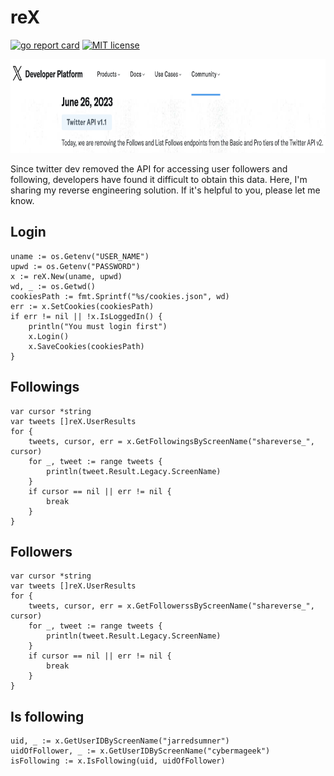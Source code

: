 # reX

[![go report card](https://goreportcard.com/badge/github.com/amovane/reX "go report card")](https://goreportcard.com/report/github.com/amovane/reX)
[![MIT license](https://img.shields.io/badge/license-MIT-brightgreen.svg)](https://opensource.org/licenses/MIT)

<p align="center">
    <img src="./twitter.png" height=150></img>
</p>

Since twitter dev removed the API for accessing user followers and following, developers have found it difficult to obtain this data. Here, I'm sharing my reverse engineering solution. If it's helpful to you, please let me know.

## Login

```golang
uname := os.Getenv("USER_NAME")
upwd := os.Getenv("PASSWORD")
x := reX.New(uname, upwd)
wd, _ := os.Getwd()
cookiesPath := fmt.Sprintf("%s/cookies.json", wd)
err := x.SetCookies(cookiesPath)
if err != nil || !x.IsLoggedIn() {
    println("You must login first")
    x.Login()
    x.SaveCookies(cookiesPath)
}
```

## Followings

```golang
var cursor *string
var tweets []reX.UserResults
for {
    tweets, cursor, err = x.GetFollowingsByScreenName("shareverse_", cursor)
    for _, tweet := range tweets {
        println(tweet.Result.Legacy.ScreenName)
    }
    if cursor == nil || err != nil {
        break
    }
}
```

## Followers

```golang
var cursor *string
var tweets []reX.UserResults
for {
    tweets, cursor, err = x.GetFollowerssByScreenName("shareverse_", cursor)
    for _, tweet := range tweets {
        println(tweet.Result.Legacy.ScreenName)
    }
    if cursor == nil || err != nil {
        break
    }
}
```

## Is following

```golang
uid, _ := x.GetUserIDByScreenName("jarredsumner")
uidOfFollower, _ := x.GetUserIDByScreenName("cybermageek")
isFollowing := x.IsFollowing(uid, uidOfFollower)
```
